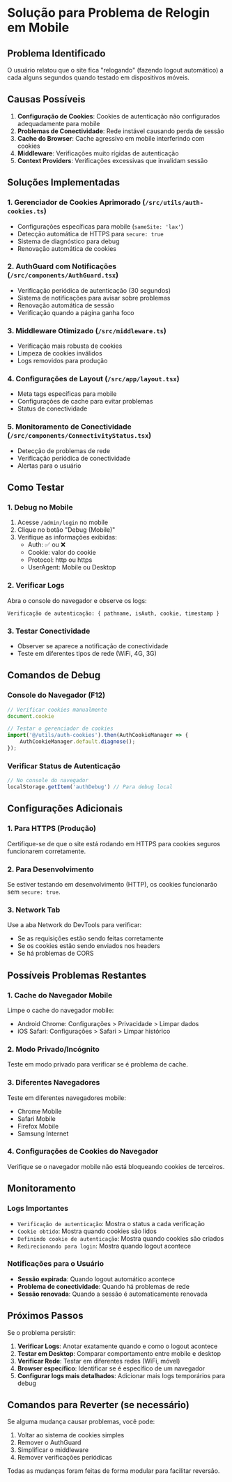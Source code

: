 # Solução para Problema de Relogin em Mobile

## Problema Identificado
O usuário relatou que o site fica "relogando" (fazendo logout automático) a cada alguns segundos quando testado em dispositivos móveis.

## Causas Possíveis
1. **Configuração de Cookies**: Cookies de autenticação não configurados adequadamente para mobile
2. **Problemas de Conectividade**: Rede instável causando perda de sessão
3. **Cache do Browser**: Cache agressivo em mobile interferindo com cookies
4. **Middleware**: Verificações muito rígidas de autenticação
5. **Context Providers**: Verificações excessivas que invalidam sessão

## Soluções Implementadas

### 1. Gerenciador de Cookies Aprimorado (`/src/utils/auth-cookies.ts`)
- Configurações específicas para mobile (`sameSite: 'lax'`)
- Detecção automática de HTTPS para `secure: true`
- Sistema de diagnóstico para debug
- Renovação automática de cookies

### 2. AuthGuard com Notificações (`/src/components/AuthGuard.tsx`)
- Verificação periódica de autenticação (30 segundos)
- Sistema de notificações para avisar sobre problemas
- Renovação automática de sessão
- Verificação quando a página ganha foco

### 3. Middleware Otimizado (`/src/middleware.ts`)
- Verificação mais robusta de cookies
- Limpeza de cookies inválidos
- Logs removidos para produção

### 4. Configurações de Layout (`/src/app/layout.tsx`)
- Meta tags específicas para mobile
- Configurações de cache para evitar problemas
- Status de conectividade

### 5. Monitoramento de Conectividade (`/src/components/ConnectivityStatus.tsx`)
- Detecção de problemas de rede
- Verificação periódica de conectividade
- Alertas para o usuário

## Como Testar

### 1. Debug no Mobile
1. Acesse `/admin/login` no mobile
2. Clique no botão "Debug (Mobile)"
3. Verifique as informações exibidas:
   - Auth: ✅ ou ❌
   - Cookie: valor do cookie
   - Protocol: http ou https
   - UserAgent: Mobile ou Desktop

### 2. Verificar Logs
Abra o console do navegador e observe os logs:
```
Verificação de autenticação: { pathname, isAuth, cookie, timestamp }
```

### 3. Testar Conectividade
- Observer se aparece a notificação de conectividade
- Teste em diferentes tipos de rede (WiFi, 4G, 3G)

## Comandos de Debug

### Console do Navegador (F12)
```javascript
// Verificar cookies manualmente
document.cookie

// Testar o gerenciador de cookies
import('@/utils/auth-cookies').then(AuthCookieManager => {
    AuthCookieManager.default.diagnose();
});
```

### Verificar Status de Autenticação
```javascript
// No console do navegador
localStorage.getItem('authDebug') // Para debug local
```

## Configurações Adicionais

### 1. Para HTTPS (Produção)
Certifique-se de que o site está rodando em HTTPS para cookies seguros funcionarem corretamente.

### 2. Para Desenvolvimento
Se estiver testando em desenvolvimento (HTTP), os cookies funcionarão sem `secure: true`.

### 3. Network Tab
Use a aba Network do DevTools para verificar:
- Se as requisições estão sendo feitas corretamente
- Se os cookies estão sendo enviados nos headers
- Se há problemas de CORS

## Possíveis Problemas Restantes

### 1. Cache do Navegador Mobile
Limpe o cache do navegador mobile:
- Android Chrome: Configurações > Privacidade > Limpar dados
- iOS Safari: Configurações > Safari > Limpar histórico

### 2. Modo Privado/Incógnito
Teste em modo privado para verificar se é problema de cache.

### 3. Diferentes Navegadores
Teste em diferentes navegadores mobile:
- Chrome Mobile
- Safari Mobile
- Firefox Mobile
- Samsung Internet

### 4. Configurações de Cookies do Navegador
Verifique se o navegador mobile não está bloqueando cookies de terceiros.

## Monitoramento

### Logs Importantes
- `Verificação de autenticação`: Mostra o status a cada verificação
- `Cookie obtido`: Mostra quando cookies são lidos
- `Definindo cookie de autenticação`: Mostra quando cookies são criados
- `Redirecionando para login`: Mostra quando logout acontece

### Notificações para o Usuário
- **Sessão expirada**: Quando logout automático acontece
- **Problema de conectividade**: Quando há problemas de rede
- **Sessão renovada**: Quando a sessão é automaticamente renovada

## Próximos Passos

Se o problema persistir:

1. **Verificar Logs**: Anotar exatamente quando e como o logout acontece
2. **Testar em Desktop**: Comparar comportamento entre mobile e desktop
3. **Verificar Rede**: Testar em diferentes redes (WiFi, móvel)
4. **Browser específico**: Identificar se é específico de um navegador
5. **Configurar logs mais detalhados**: Adicionar mais logs temporários para debug

## Comandos para Reverter (se necessário)

Se alguma mudança causar problemas, você pode:

1. Voltar ao sistema de cookies simples
2. Remover o AuthGuard
3. Simplificar o middleware
4. Remover verificações periódicas

Todas as mudanças foram feitas de forma modular para facilitar reversão.
